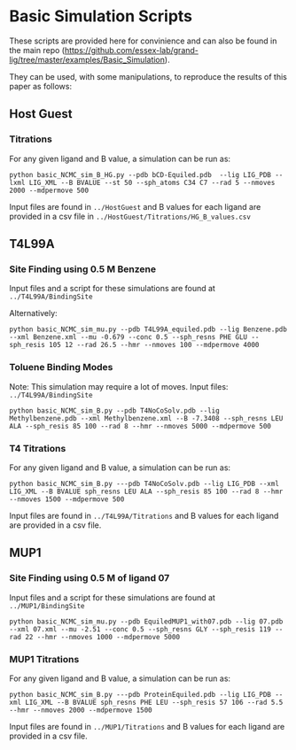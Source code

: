 # Basic Simulation Scripts

These scripts are provided here for convinience and can also be found in the main repo (https://github.com/essex-lab/grand-lig/tree/master/examples/Basic_Simulation). 

They can be used, with some manipulations, to reproduce the results of this paper as follows:

## Host Guest
### Titrations
For any given ligand and B value, a simulation can be run as:
```
python basic_NCMC_sim_B_HG.py --pdb bCD-Equiled.pdb  --lig LIG_PDB --lxml LIG_XML --B BVALUE --st 50 --sph_atoms C34 C7 --rad 5 --nmoves 2000 --mdpermove 500
```
Input files are found in `../HostGuest` and B values for each ligand are provided in a csv file in `../HostGuest/Titrations/HG_B_values.csv` 

## T4L99A
### Site Finding using 0.5 M Benzene
Input files and a script for these simulations are found at `../T4L99A/BindingSite`

Alternatively:
```
python basic_NCMC_sim_mu.py --pdb T4L99A_equiled.pdb --lig Benzene.pdb --xml Benzene.xml --mu -0.679 --conc 0.5 --sph_resns PHE GLU --sph_resis 105 12 --rad 26.5 --hmr --nmoves 100 --mdpermove 4000
```

### Toluene Binding Modes
Note: This simulation may require a lot of moves. Input files: `../T4L99A/BindingSite`

```
python basic_NCMC_sim_B.py --pdb T4NoCoSolv.pdb --lig Methylbenzene.pdb --xml Methylbenzene.xml --B -7.3408 --sph_resns LEU ALA --sph_resis 85 100 --rad 8 --hmr --nmoves 5000 --mdpermove 500
```

### T4 Titrations
For any given ligand and B value, a simulation can be run as:
```
python basic_NCMC_sim_B.py ---pdb T4NoCoSolv.pdb --lig LIG_PDB --xml LIG_XML --B BVALUE sph_resns LEU ALA --sph_resis 85 100 --rad 8 --hmr --nmoves 1500 --mdpermove 500
```

Input files are found in `../T4L99A/Titrations` and B values for each ligand are provided in a csv file.

## MUP1
### Site Finding using 0.5 M of ligand 07
Input files and a script for these simulations are found at `../MUP1/BindingSite`

```
python basic_NCMC_sim_mu.py --pdb EquiledMUP1_with07.pdb --lig 07.pdb --xml 07.xml --mu -2.51 --conc 0.5 --sph_resns GLY --sph_resis 119 --rad 22 --hmr --nmoves 1000 --mdpermove 5000
```

### MUP1 Titrations
For any given ligand and B value, a simulation can be run as:
```
python basic_NCMC_sim_B.py ---pdb ProteinEquiled.pdb --lig LIG_PDB --xml LIG_XML --B BVALUE sph_resns PHE LEU --sph_resis 57 106 --rad 5.5 --hmr --nmoves 2000 --mdpermove 1500
```

Input files are found in `../MUP1/Titrations` and B values for each ligand are provided in a csv file.



